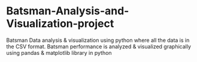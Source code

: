 # Batsman-Analysis-and-Visualization-project
Batsman Data analysis & visualization using python where all the data is in the CSV format.
Batsman performance is analyzed & visualized graphically using pandas & matplotlib library in python
